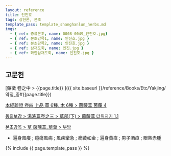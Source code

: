 ```yaml
---
layout: reference
title: 인진호
tags: 상한론, 본초
template_pass: template_shanghanlun_herbs.md
imgs:
  - { ref: 증류본초, name: 0008-0049_인진호.jpg}
  - { ref: 본초강목1, name: 인진호.jpg }
  - { ref: 본초강목2, name: 인진호.jpg }
  - { ref: 삼재도회, name: 인진.jpg }
  - { ref: 화한삼재도회, name: 인진호.jpg }
---
```


## 고문헌

[藥徵 卷之中 > {{page.title}} ]({{ site.baseurl }}/reference/Books/Etc/Yakjing/약징_중#{{page.title}})

[本經疏證 卷四 上品 草 6種, 木 6種 > 茵蔯蒿 茵蔯 4](https://mediclassics.kr/books/154/volume/4/#content_30)

[동의보감 > 湯液篇卷之三 > 草部(下) >  茵蔯蒿 더위지기 1.1](https://mediclassics.kr/books/8/volume/22/#content_4)

[본초강목 > 草	茵陳蒿_莖葉 > 부방]()

* 遍身風癢 ; 癧瘍風病 ; 風疾攣急 ; 癇黃如金 ; 遍身黃疸 ; 男子酒疸 ; 眼熱赤腫


{% include {{ page.template_pass }} %}
